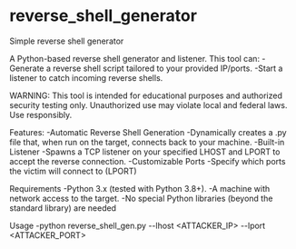 # reverse_shell_generator
Simple reverse shell generator

A Python-based reverse shell generator and listener. This tool can:
-Generate a reverse shell script tailored to your provided IP/ports.
-Start a listener to catch incoming reverse shells.

WARNING: This tool is intended for educational purposes and authorized security testing only. Unauthorized use may violate local and federal laws. Use responsibly.

Features:
-Automatic Reverse Shell Generation
-Dynamically creates a .py file that, when run on the target, connects back to your machine.
-Built-in Listener
-Spawns a TCP listener on your specified LHOST and LPORT to accept the reverse connection.
-Customizable Ports
-Specify which ports the victim will connect to (LPORT) 

Requirements
-Python 3.x (tested with Python 3.8+).
-A machine with network access to the target.
-No special Python libraries (beyond the standard library) are needed

Usage
-python reverse_shell_gen.py --lhost <ATTACKER_IP> --lport <ATTACKER_PORT>

